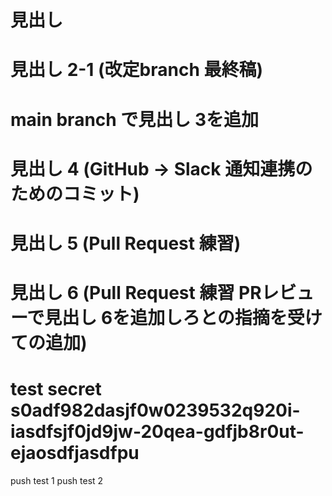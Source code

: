 # 見出し
# 見出し 2-1 (改定branch 最終稿)
# main branch で見出し 3を追加
# 見出し 4 (GitHub -> Slack 通知連携のためのコミット)
# 見出し 5 (Pull Request 練習)
# 見出し 6 (Pull Request 練習 PRレビューで見出し 6を追加しろとの指摘を受けての追加)
# test secret s0adf982dasjf0w0239532q920i-iasdfsjf0jd9jw-20qea-gdfjb8r0ut-ejaosdfjasdfpu
push test 1
push test 2
